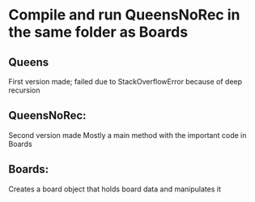 # Compile and run QueensNoRec in the same folder as Boards 

## Queens
First version made; failed due to StackOverflowError because of deep recursion 

## QueensNoRec: 
Second version made 
Mostly a main method with the important code in Boards 

## Boards: 
Creates a board object that holds board data and manipulates it 
